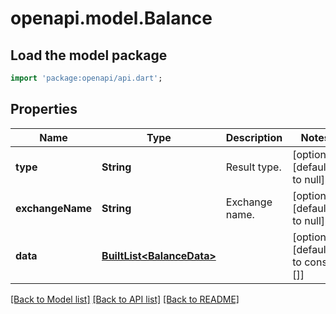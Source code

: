 # openapi.model.Balance

## Load the model package
```dart
import 'package:openapi/api.dart';
```

## Properties
Name | Type | Description | Notes
------------ | ------------- | ------------- | -------------
**type** | **String** | Result type. | [optional] [default to null]
**exchangeName** | **String** | Exchange name. | [optional] [default to null]
**data** | [**BuiltList&lt;BalanceData&gt;**](BalanceData.md) |  | [optional] [default to const []]

[[Back to Model list]](../README.md#documentation-for-models) [[Back to API list]](../README.md#documentation-for-api-endpoints) [[Back to README]](../README.md)



